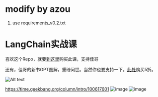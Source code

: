 
# modify by azou

1. use requirements_v0.2.txt





# LangChain实战课


喜欢这个Repo，就要[到这里](https://time.geekbang.org/column/intro/100617601)购买此课，支持佳哥

还有，佳哥的新书GPT图解，重磅问世。当然你也要支持一下。[此处](https://u.jd.com/EzPlXWB)购买5折。

![Alt text](img/book.png)

https://time.geekbang.org/column/intro/100617601
![image](https://github.com/huangjia2019/langchain/assets/48795276/03c72bf0-918c-4428-8b8c-b77152cac985)
![image](https://github.com/huangjia2019/langchain/assets/48795276/791eecc3-f8fb-4e8f-b22a-6d626492b987)



